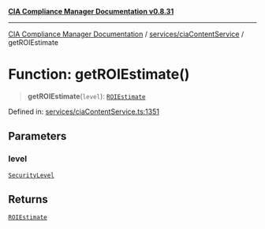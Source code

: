 [**CIA Compliance Manager Documentation v0.8.31**](../../../README.md)

***

[CIA Compliance Manager Documentation](../../../modules.md) / [services/ciaContentService](../README.md) / getROIEstimate

# Function: getROIEstimate()

> **getROIEstimate**(`level`): [`ROIEstimate`](../../../types/interfaces/ROIEstimate.md)

Defined in: [services/ciaContentService.ts:1351](https://github.com/Hack23/cia-compliance-manager/blob/85c025371255f412469ec0119911b7cb143a6212/src/services/ciaContentService.ts#L1351)

## Parameters

### level

[`SecurityLevel`](../../../types/cia/type-aliases/SecurityLevel.md)

## Returns

[`ROIEstimate`](../../../types/interfaces/ROIEstimate.md)
